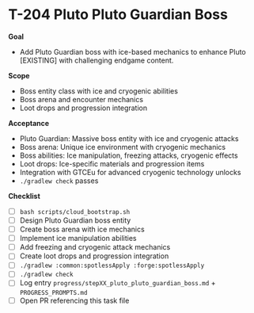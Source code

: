 # T-204 Pluto Pluto Guardian Boss

**Goal**

- Add Pluto Guardian boss with ice-based mechanics to enhance Pluto [EXISTING] with challenging endgame content.

**Scope**

- Boss entity class with ice and cryogenic abilities
- Boss arena and encounter mechanics
- Loot drops and progression integration

**Acceptance**

- Pluto Guardian: Massive boss entity with ice and cryogenic attacks
- Boss arena: Unique ice environment with cryogenic mechanics
- Boss abilities: Ice manipulation, freezing attacks, cryogenic effects
- Loot drops: Ice-specific materials and progression items
- Integration with GTCEu for advanced cryogenic technology unlocks
- `./gradlew check` passes

**Checklist**

- [ ] `bash scripts/cloud_bootstrap.sh`
- [ ] Design Pluto Guardian boss entity
- [ ] Create boss arena with ice mechanics
- [ ] Implement ice manipulation abilities
- [ ] Add freezing and cryogenic attack mechanics
- [ ] Create loot drops and progression integration
- [ ] `./gradlew :common:spotlessApply :forge:spotlessApply`
- [ ] `./gradlew check`
- [ ] Log entry `progress/stepXX_pluto_pluto_guardian_boss.md` + `PROGRESS_PROMPTS.md`
- [ ] Open PR referencing this task file
